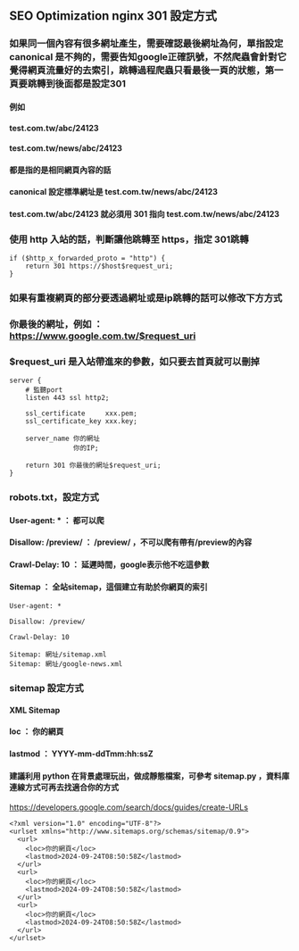 ## SEO Optimization nginx 301 設定方式

### 如果同一個內容有很多網址產生，需要確認最後網址為何，單指設定 canonical 是不夠的，需要告知google正確訊號，不然爬蟲會針對它覺得網頁流量好的去索引，跳轉過程爬蟲只看最後一頁的狀態，第一頁要跳轉到後面都是設定301
#### 例如
#### test.com.tw/abc/24123
#### test.com.tw/news/abc/24123
#### 都是指的是相同網頁內容的話
#### canonical 設定標準網址是 test.com.tw/news/abc/24123
#### test.com.tw/abc/24123 就必須用 301 指向 test.com.tw/news/abc/24123

### 使用 http 入站的話，判斷讓他跳轉至 https，指定 301跳轉
```
if ($http_x_forwarded_proto = "http") {
    return 301 https://$host$request_uri;
}
```
### 如果有重複網頁的部分要透過網址或是ip跳轉的話可以修改下方方式
### 你最後的網址，例如 ： https://www.google.com.tw/$request_uri
### $request_uri 是入站帶進來的參數，如只要去首頁就可以刪掉
```
server {
    # 監聽port
    listen 443 ssl http2;

    ssl_certificate     xxx.pem;
    ssl_certificate_key xxx.key;

	server_name 你的網址
                你的IP;

	return 301 你最後的網址$request_uri;
}
```
### robots.txt，設定方式 
#### User-agent: *       ： 都可以爬
#### Disallow: /preview/ ： /preview/ ，不可以爬有帶有/preview的內容
#### Crawl-Delay: 10     ： 延遲時間，google表示他不吃這參數
#### Sitemap             ： 全站sitemap，這個建立有助於你網頁的索引
```
User-agent: *

Disallow: /preview/

Crawl-Delay: 10

Sitemap: 網址/sitemap.xml
Sitemap: 網址/google-news.xml

```


### sitemap 設定方式

#### XML Sitemap
#### loc     ： 你的網頁
#### lastmod ： YYYY-mm-ddTmm:hh:ssZ
#### 建議利用 python 在背景處理玩出，做成靜態檔案，可參考 sitemap.py ，資料庫連線方式可再去找適合你的方式

<https://developers.google.com/search/docs/guides/create-URLs>
```
<?xml version="1.0" encoding="UTF-8"?>
<urlset xmlns="http://www.sitemaps.org/schemas/sitemap/0.9">
  <url>
    <loc>你的網頁</loc>
    <lastmod>2024-09-24T08:50:58Z</lastmod>
  </url>
  <url>
    <loc>你的網頁</loc>
    <lastmod>2024-09-24T08:50:58Z</lastmod>
  </url>
  <url>
    <loc>你的網頁</loc>
    <lastmod>2024-09-24T08:50:58Z</lastmod>
  </url>
</urlset>
```

